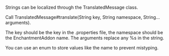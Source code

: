 Strings can be localized through the TranslatedMessage class.

Call TranslatedMessage#translate(String key, String namespace, String... arguments).

The key should be the key in the .properties file,
the namespace should be the EnchantmentAddon name.
The arguments replace any %s in the string.

You can use an enum to store values like the name to prevent mistyping.
